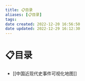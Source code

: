 ```yaml
---
title: 📋目录
aliases: [📋目录]
tags: 
date created: 2022-12-20 16:56:50
date updated: 2022-12-29 16:12:30
---
```


# 📋目录

- [[中国近现代史事件可视化地图]]
